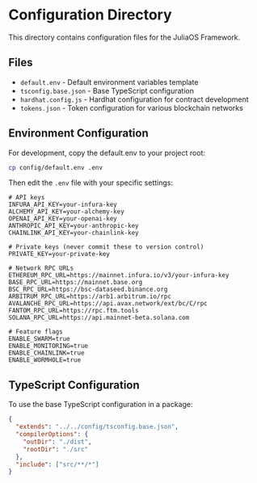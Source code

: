 # Configuration Directory

This directory contains configuration files for the JuliaOS Framework.

## Files

- `default.env` - Default environment variables template
- `tsconfig.base.json` - Base TypeScript configuration
- `hardhat.config.js` - Hardhat configuration for contract development
- `tokens.json` - Token configuration for various blockchain networks

## Environment Configuration

For development, copy the default.env to your project root:

```bash
cp config/default.env .env
```

Then edit the `.env` file with your specific settings:

```env
# API keys
INFURA_API_KEY=your-infura-key
ALCHEMY_API_KEY=your-alchemy-key
OPENAI_API_KEY=your-openai-key
ANTHROPIC_API_KEY=your-anthropic-key
CHAINLINK_API_KEY=your-chainlink-key

# Private keys (never commit these to version control)
PRIVATE_KEY=your-private-key

# Network RPC URLs
ETHEREUM_RPC_URL=https://mainnet.infura.io/v3/your-infura-key
BASE_RPC_URL=https://mainnet.base.org
BSC_RPC_URL=https://bsc-dataseed.binance.org
ARBITRUM_RPC_URL=https://arb1.arbitrum.io/rpc
AVALANCHE_RPC_URL=https://api.avax.network/ext/bc/C/rpc
FANTOM_RPC_URL=https://rpc.ftm.tools
SOLANA_RPC_URL=https://api.mainnet-beta.solana.com

# Feature flags
ENABLE_SWARM=true
ENABLE_MONITORING=true
ENABLE_CHAINLINK=true
ENABLE_WORMHOLE=true
```

## TypeScript Configuration

To use the base TypeScript configuration in a package:

```json
{
  "extends": "../../config/tsconfig.base.json",
  "compilerOptions": {
    "outDir": "./dist",
    "rootDir": "./src"
  },
  "include": ["src/**/*"]
}
```
